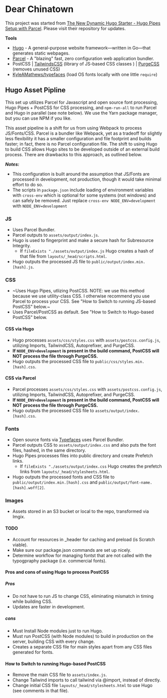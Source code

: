 # Dear Chinatown

This project was started from [The New Dynamic Hugo Starter - Hugo Pipes Setup with Parcel](https://github.com/budparr/hugo-pipes-parcel). Please visit their repository for updates.

**Tools**

 - [Hugo](http://gohugo.io/) - A general-purpose website framework—written in Go—that generates static webpages.
 - [Parcel](https://parceljs.org/) - A "blazing" fast, zero configuration web application bundler.
 - PostCSS | [TailwindsCSS](https://tailwindcss.com/) (library of JS-based CSS classes ) | [PurgeCSS](https://www.purgecss.com/) (removes unused CSS)
 - [KyleAMathews/typefaces](https://github.com/KyleAMathews/typefaces) (load OS fonts locally with one little `require`)


## Hugo Asset Pipline

This set up utilizes Parcel for Javascript and open source font processing, Hugo Pipes + PostCSS for CSS processing, and `npm-run-all` to run Parcel and Hugo in parallel (see note below). We use the Yarn package manager, but you can use NPM if you like.

This asset pipeline is a shift for us from using Webpack to process JS/Fonts/CSS. Parcel is a bundler like Webpack, yet as a tradeoff for slightly less flexibility it has a smaller configuration and file footprint and builds faster; in fact, there is no Parcel configuration file. The shift to using Hugo to build CSS allows Hugo sites to be developed outside of an external build process. There are drawbacks to this approach, as outlined below.

**_Notes:_**

 - This configuration is built around the assumption that JS/Fonts are processed in development, not production, though it would take minimal effort to do so.
 - The scripts in `package.json` include loading of environment variables with `cross-env` which is optional for some systems (not windows) and can safely be removed. Just replace `cross-env NODE_ENV=development` with `NODE_ENV=development`

### JS

- Uses Parcel Bundler.
- Parcel outputs to `assets/output/index.js`.
- Hugo is used to fingerprint and make a secure hash for Subresource Integrity.
  - If `fileExists "./assets/output/index.js` Hugo creates a hash of that file from `layouts/_head/scripts.html`.
- Hugo outputs the processed JS file to `public/output/index.min.[hash].js`.

### CSS

- ~Uses Hugo Pipes, utlizing PostCSS. NOTE: we use this method because we use utility-class CSS. I otherwise recommend you use Parcel to process your CSS. See "How to Switch to running JS-based PostCSS" below.~
- Uses Parcel/PostCSS as default. See "How to Switch to Hugo-based PostCSS" below.

#### CSS via Hugo
- Hugo processes `assets/css/styles.css` with `assets/postcss.config.js`, utilizing Imports, TailwindCSS, Autoprefixer, and PurgeCSS.
- **If `NODE_ENV=development` is present in the build command, PostCSS will NOT process the file through PurgeCSS.**
- Hugo outputs the processed CSS file to `public/css/styles.min.[hash].css`.

#### CSS via Parcel
- Parcel processes `assets/css/styles.css` with `assets/postcss.config.js`, utilizing Imports, TailwindCSS, Autoprefixer, and PurgeCSS.
- **If `NODE_ENV=development` is present in the build command, PostCSS will NOT process the file through PurgeCSS.**
- Hugo outputs the processed CSS file to `assets/output/index.[hash].css`.


### Fonts

- Open source fonts via [Typefaces](https://github.com/KyleAMathews/typefaces) uses Parcel Bundler.
- Parcel outputs CSS to `assets/output/index.css` and also puts the font files, hashed, in the same directory.
- Hugo Pipes processes files into public directory and create Prefetch links.
  - If `fileExists "./assets/output/index.css` Hugo creates the prefetch links from `layouts/_head/stylesheets.html`.
- Hugo outputs the processed fonts and CSS file to `public/output/index.min.[hash].css` and `public/output/font-name.[hash].woff[2]`.

### Images

- Assets stored in an S3 bucket or local to the repo, transformed via Imgix.


#### TODO

- Account for resources in _header for caching and preload (is Scratch viable).
- Make sure our package.json commands are set up nicely.
- Determine workflow for managing fontst that are not called with the typogpraphy package (i.e. commercial fonts).

#### Pros and cons of using Hugo to process PostCSS

##### Pros

- Do not have to run JS to change CSS, eliminating mismatch in timing while building CSS.
- Updates are faster in development.

##### cons

- Must Install Node modules just to run Hugo.
- Must run PostCSS (with Node modules) to build in production on the server, building CSS with every change.
- Creates a separate CSS file for main styles apart from any CSS files generated for fonts.

#### How to Switch to running Hugo-based PostCSS

- Remove the main CSS file to `assets/index.js`.
- Change Tailwind imports to call tailwind via @import, instead of directly.
- Change initial CSS file `layouts/_head/stylesheets.html` to use Hugo (see comments in that file).
